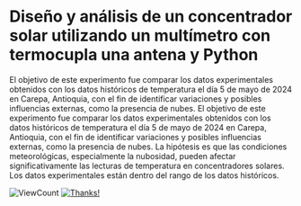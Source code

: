 # Diseño y análisis de un concentrador solar utilizando un multímetro con termocupla una antena y Python

El objetivo de este experimento fue comparar los datos experimentales obtenidos con los datos históricos de temperatura el día 5 de mayo de 2024 en Carepa, Antioquia, con el fin de identificar variaciones y posibles influencias externas, como la presencia de nubes. El objetivo de este experimento fue comparar los datos experimentales obtenidos con los datos históricos de temperatura el día 5 de mayo de 2024 en Carepa, Antioquia, con el fin de identificar variaciones y posibles influencias externas, como la presencia de nubes. La hipótesis es que las condiciones meteorológicas, especialmente la nubosidad, pueden afectar significativamente las lecturas de temperatura en concentradores solares. Los datos experimentales  están dentro del rango de los datos históricos.

![ViewCount](https://views.whatilearened.today/views/github/jcriostorres/jcriostorres.svg) [![Thanks!](https://img.shields.io/badge/Thanks%20for%20visiting-!-1EAEDB.svg)](https://verma-anushka.github.io/anushkaverma/)
